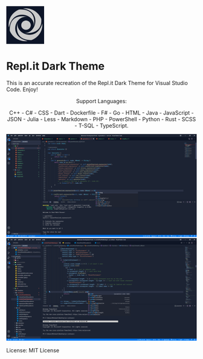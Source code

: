 <img src="./logo.jpeg" alt="Repl.it Logo" width="100"/>

# Repl.it Dark Theme

This is an accurate recreation of the Repl.it Dark Theme for Visual Studio Code. Enjoy!

<center>
Support Languages:

C++ - C# - CSS - Dart - Dockerfile - F# - Go - HTML - Java - JavaScript - JSON - Julia - Less - Markdown - PHP - PowerShell - Python - Rust - SCSS - T-SQL - TypeScript.

</center>

![Preview of Rust](./preview_2.png)
![Preview of JavaScript](./preview.png)

License: MIT License
